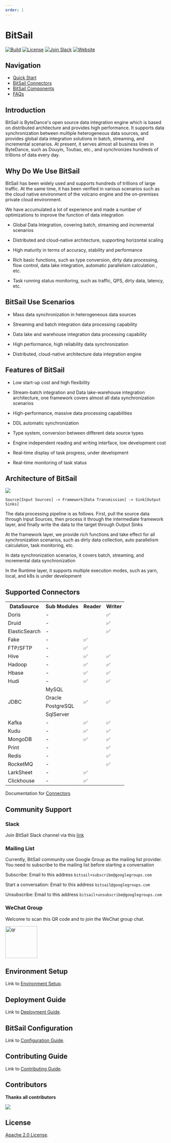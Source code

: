 ```yaml
---
order: 1
---
```


<!--

    Licensed to the Apache Software Foundation (ASF) under one
    or more contributor license agreements.  See the NOTICE file
    distributed with this work for additional information
    regarding copyright ownership.  The ASF licenses this file
    to you under the Apache License, Version 2.0 (the
    "License"); you may not use this file except in compliance
    with the License.  You may obtain a copy of the License at

      http://www.apache.org/licenses/LICENSE-2.0

    Unless required by applicable law or agreed to in writing,
    software distributed under the License is distributed on an
    "AS IS" BASIS, WITHOUT WARRANTIES OR CONDITIONS OF ANY
    KIND, either express or implied.  See the License for the
    specific language governing permissions and limitations
    under the License.

-->

# BitSail

[![Build](https://github.com/bytedance/bitsail/actions/workflows/cicd.yml/badge.svg)](https://github.com/bytedance/bitsail/actions/workflows/cicd.yml)
[![License](https://img.shields.io/badge/license-Apache%202-4EB1BA.svg)](https://www.apache.org/licenses/LICENSE-2.0.html)
[![Join Slack](https://img.shields.io/badge/slack-%23BitSail-72eff8?logo=slack&color=5DADE2&label=Join%20Slack)](https://join.slack.com/t/bitsailworkspace/shared_invite/zt-1l1vgcnlj-gPSWqggOeRHrSO5l7na2WQ)
[![Website](https://img.shields.io/badge/Website-%23BitSail-blue)](https://bytedance.github.io/bitsail/)

## Navigation

- [Quick Start](start/README.md)
- [BitSail Connectors](connectors/README.md)
- [BitSail Components](components/README.md)
- [FAQs](faq/README.md)

## Introduction
BitSail is ByteDance's open source data integration engine which is based on distributed architecture and provides high performance. It supports data synchronization between multiple heterogeneous data sources, and provides global data integration solutions in batch, streaming, and incremental scenarios. At present, it serves almost all business lines in ByteDance, such as Douyin, Toutiao, etc., and synchronizes hundreds of trillions of data every day.

## Why Do We Use BitSail
BitSail has been widely used and supports hundreds of trillions of large traffic. At the same time, it has been verified in various scenarios such as the cloud native environment of the volcano engine and the on-premises private cloud environment.

We have accumulated a lot of experience and made a number of optimizations to improve the function of data integration

- Global Data Integration, covering batch, streaming and incremental scenarios

- Distributed and cloud-native architecture, supporting horizontal scaling

- High maturity in terms of accuracy, stability and performance

- Rich basic functions, such as type conversion, dirty data processing, flow control, data lake integration, automatic parallelism calculation
  , etc.

- Task running status monitoring, such as traffic, QPS, dirty data, latency, etc.

## BitSail Use Scenarios
- Mass data synchronization in heterogeneous data sources

- Streaming and batch integration data processing capability

- Data lake and warehouse integration data processing capability

- High performance, high reliability data synchronization

- Distributed, cloud-native architecture data integration engine

## Features of BitSail

- Low start-up cost and high flexibility

- Stream-batch integration and Data lake-warehouse integration architecture, one framework covers almost all data synchronization scenarios

- High-performance, massive data processing capabilities

- DDL automatic synchronization

- Type system, conversion between different data source types

- Engine independent reading and writing interface, low development cost

- Real-time display of task progress, under development

- Real-time monitoring of task status

## Architecture of BitSail
![](../../images/bitsail_arch.png)

 ```
 Source[Input Sources] -> Framework[Data Transmission] -> Sink[Output Sinks]
 ```
The data processing pipeline is as follows. First, pull the source data through Input Sources, then process it through the intermediate framework layer, and finally write the data to the target through Output Sinks

At the framework layer, we provide rich functions and take effect for all synchronization scenarios, such as dirty data collection, auto parallelism calculation, task monitoring, etc.

In data synchronization scenarios, it covers batch, streaming, and incremental data synchronization

In the Runtime layer, it supports multiple execution modes, such as yarn, local, and k8s is under development

## Supported Connectors
<table>
  <tr>
    <th>DataSource</th>
    <th>Sub Modules</th>
    <th>Reader</th>
    <th>Writer</th>
  </tr>
  <tr>
    <td>Doris</td>
    <td>-</td>
    <td> </td>
    <td>✅</td>
  </tr>
  <tr>
    <td>Druid</td>
    <td>-</td>
    <td> </td>
    <td>✅</td>
  </tr>
  <tr>
    <td>ElasticSearch</td>
    <td>-</td>
    <td> </td>
    <td>✅</td>
  </tr>
  <tr>
    <td>Fake</td>
    <td>-</td>
    <td>✅</td>
    <td> </td>
  </tr>
  <tr>
    <td>FTP/SFTP</td>
    <td>-</td>
    <td>✅</td>
    <td> </td>
  </tr>
  <tr>
    <td>Hive</td>
    <td>-</td>
    <td>✅</td>
    <td>✅</td>
  </tr>
  <tr>
    <td>Hadoop</td>
    <td>-</td>
    <td>✅</td>
    <td>✅</td>
  </tr>
  <tr>
    <td>Hbase</td>
    <td>-</td>
    <td>✅</td>
    <td>✅</td>
  </tr>
  <tr>
    <td>Hudi</td>
    <td>-</td>
    <td>✅</td>
    <td>✅</td>
  </tr>
  <tr>
    <td rowspan="4">JDBC</td>
    <td>MySQL</td>
    <td rowspan="4">✅</td>
    <td rowspan="4">✅</td>
  </tr>
  <tr>
    <td>Oracle</td>
  </tr>
  <tr>
    <td>PostgreSQL</td>
  </tr>
  <tr>
    <td>SqlServer</td>
  </tr>
  <tr>
    <td>Kafka</td>
    <td>-</td>
    <td>✅</td>
    <td>✅</td>
  </tr>
  <tr>
    <td>Kudu</td>
    <td>-</td>
    <td>✅</td>
    <td>✅</td>
  </tr>
  <tr>
    <td>MongoDB</td>
    <td>-</td>
    <td>✅</td>
    <td>✅</td>
  </tr>
  <tr>
    <td>Print</td>
    <td>-</td>
    <td> </td>
    <td>✅</td>
  </tr>
  <tr>
    <td>Redis</td>
    <td>-</td>
    <td> </td>
    <td>✅</td>
  </tr>
  <tr>
    <td>RocketMQ</td>
    <td>-</td>
    <td> </td>
    <td>✅</td>
  </tr>
  <tr>
    <td>LarkSheet</td>
    <td>-</td>
    <td>✅</td>
    <td> </td>
  </tr>
  <tr>
    <td>Clickhouse</td>
    <td>-</td>
    <td>✅</td>
    <td> </td>
  </tr>
</table>

Documentation for [Connectors](./connectors/README.md)

## Community Support
### Slack
Join BitSail Slack channel via this [link](https://join.slack.com/t/bitsailworkspace/shared_invite/zt-1l1vgcnlj-gPSWqggOeRHrSO5l7na2WQ)

### Mailing List
Currently, BitSail community use Google Group as the mailing list provider.
You need to subscribe to the mailing list before starting a conversation

Subscribe: Email to this address `bitsail+subscribe@googlegroups.com`

Start a conversation: Email to this address `bitsail@googlegroups.com`

Unsubscribe: Email to this address `bitsail+unsubscribe@googlegroups.com`

### WeChat Group
Welcome to scan this QR code and to join the WeChat group chat.

<img src="../../images/wechat_QR.png" alt="qr" width="100"/>

## Environment Setup
Link to [Environment Setup](start/env_setup.md).

## Deployment Guide
Link to [Deployment Guide](start/deployment.md).

## BitSail Configuration
Link to [Configuration Guide](start/config.md).

## Contributing Guide
Link to [Contributing Guide](../community/contribute.md).

## Contributors
**Thanks all contributors**<br>

<a href="https://github.com/bytedance/bitsail/graphs/contributors">
  <img src="https://contrib.rocks/image?repo=bytedance/bitsail" />
</a>

## License
[Apache 2.0 License](https://github.com/bytedance/bitsail/blob/master/LICENSE).

